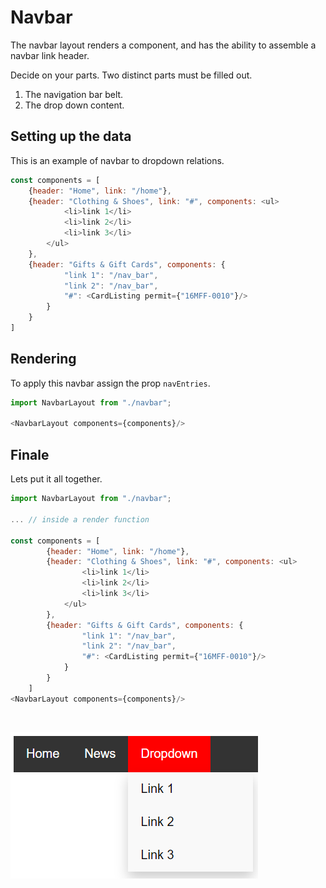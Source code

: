 # Navbar

The navbar layout renders a component, and has the ability
to assemble a navbar link header.

Decide on your parts. Two distinct parts must be filled out.
1. The navigation bar belt.
2. The drop down content.

## Setting up the data

This is an example of navbar to dropdown relations.
```javascript
const components = [
    {header: "Home", link: "/home"},
    {header: "Clothing & Shoes", link: "#", components: <ul>
            <li>link 1</li>
            <li>link 2</li>
            <li>link 3</li>
        </ul>
    },
    {header: "Gifts & Gift Cards", components: {
            "link 1": "/nav_bar",
            "link 2": "/nav_bar",
            "#": <CardListing permit={"16MFF-0010"}/>
        }
    }
]
```

## Rendering
To apply this navbar assign the prop ```navEntries```.

```javascript
import NavbarLayout from "./navbar";

<NavbarLayout components={components}/>
```

## Finale
Lets put it all together.

```javascript
import NavbarLayout from "./navbar";

... // inside a render function

const components = [
        {header: "Home", link: "/home"},
        {header: "Clothing & Shoes", link: "#", components: <ul>
                <li>link 1</li>
                <li>link 2</li>
                <li>link 3</li>
            </ul>
        },
        {header: "Gifts & Gift Cards", components: {
                "link 1": "/nav_bar",
                "link 2": "/nav_bar",
                "#": <CardListing permit={"16MFF-0010"}/>
            }
        }
    ]
<NavbarLayout components={components}/>
```

<br>

![NavbarLayout](render_example.png)
